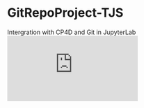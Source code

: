 # GitRepoProject-TJS
Intergration with CP4D and Git in JupyterLab
![alt text](https://github.com/taylorsegell/GitRepoProject-TJS/blob/main/Diabetes-Modeling/iframe_figures/Top-4-Models.html "Top 4 Models")

